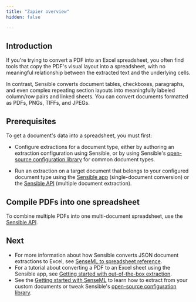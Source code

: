 ```yaml
---
title: "Zapier overview"
hidden: false

---
```


Introduction
----

If you're trying to convert a PDF into an Excel spreadsheet, you often find tools that copy the PDF's visual layout into a spreadsheet, with no meaningful relationship between the extracted text and the underlying cells. 

In contrast, Sensible converts document tables, checkboxes, paragraphs, and even complex repeating section layouts into meaningfully labeled column/row pairs and linked sheets. You can convert documents formatted as PDFs, PNGs, TIFFs, and JPEGs.

Prerequisites
----


To get a document's data into a spreadsheet, you must first:

- Configure extractions for a document type, either by authoring an extraction configuration using Sensible, or by using Sensible's [open-source configuration library](https://app.sensible.so/library) for common document types.   

- Run an extraction on a target document that belongs to your configured document type using the [Sensible app](https://app.sensible.so/quick-extraction) (single-document conversion) or the [Sensible API](https://docs.sensible.so/reference/choosing-an-endpoint) (multiple document extraction). 

Compile PDFs into one spreadsheet
----

To combine multiple PDFs  into one multi-document spreadsheet, use the [Sensible API](https://docs.sensible.so/reference/get-excel-extraction).


Next
----

- For more information about how Sensible converts JSON document extractions to Excel, see [SenseML to spreadsheet reference](doc:excel-reference).
- For a tutorial about converting a PDF to an Excel sheet using the Sensible app, see [Getting started with out-of-the-box extraction](doc:excel-quickstart).
- See the [Getting started with SenseML](doc:getting-started) to learn how to extract from your custom documents or tweak Sensible's [open-source configuration library](https://app.sensible.so/library/).
